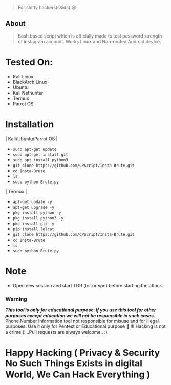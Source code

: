 <div align=left>

> For shitty hackers(skids) 😆


## About
> Bash based script which is officially made to test password strength of instagram account. 
> Works Linux and Non-rooted Android device.
# Tested On:
* Kali Linux
* BlackArch Linux
* Ubuntu
* Kali Nethunter
* Termux
* Parrot OS

# Installation 

| Kali/Ubuntu/Parrot OS |

* `sudo apt-get update`
* `sudo apt-get install git`
* `sudo apt install python3`
* `git clone https://github.com/CPScript/Insta-Brute.git`
* `cd Insta-Brute`
* `ls`
* `sudo python Brute.py`

| Termux |
* `apt-get update -y`
* `apt-get upgrade -y`
* `pkg install python -y`
* `pkg install python3 -y`
* `pkg install git -y`
* `pip install lolcat`
* `git clone https://github.com/CPScript/Insta-Brute.git`
* `cd Insta-Brute`
* `ls`
* `sudo python Brute.py`

 # Note
* Open new session and start TOR (tor or vpn) before starting the attack

###  Warning
***This tool is only for educational purpose. If you use this tool for other purposes except education we will not be responsible in such cases.***
Phone Number Information tool not responsible for misuse and for illegal purposes.
Use it only for Pentest or Educational purpose 🏴 !!!
Hacking is not a crime (: ..Pull requests are always welcome.. :)
# Happy Hacking ( Privacy & Security No Such Things Exists in digital World, We Can Hack Everything )
    
